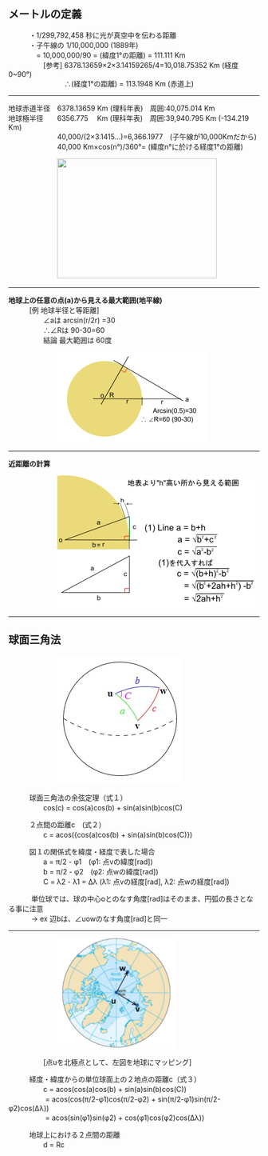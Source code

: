 <!-- <link href="markdown.css" rel="stylesheet"></link> -->
  
## <b>メートルの定義</b>  

　　　・1/299,792,458 秒に光が真空中を伝わる距離  
　　　・子午線の 1/10,000,000  (1889年)  
　　　　=  10,000,000/90 = (緯度1°の距離) = 111.111 Km  
　　　　　[参考] 6378.13659×2×3.14159265/4=10,018.75352 Km (経度0~90°)  
　　　　　　　　∴(経度1°の距離) = 113.1948 Km (赤道上)  

------------
  
 地球赤道半径　6378.13659 Km (理科年表)　周囲:40,075.014 Km  
 地球極半径　　6356.775　 Km (理科年表)　周囲:39,940.795 Km (-134.219 Km)  
　　　　　　　40,000/(2×3.1415...)=6,366.1977　(子午線が10,000Kmだから)  
　　　　　　　40,000 Km×cos(n°)/360°= (緯度n°に於ける経度1°の距離)  
       
　　　　　　　<img src=https://weblio.hs.llnwd.net/e7/img/dict/sgkdj/images/103070.jpg width=320 height=240>  

------------
  
<b>地球上の任意の点(a)から見える最大範囲(地平線)</b>  
　　　[例 地球半径と等距離]  
　　　　　∠aは arcsin(r/2r) =30  
　　　　　∴∠Rは 90-30=60  
　　　　　結論 最大範囲は 60度  
     
　　　　　　　![](https://github.com/tomog/mdwiki/blob/main/img/%E5%9C%B0%E7%90%83.png?raw=true)  

------------

<b>近距離の計算</b>  

　　　　　　　![](https://github.com/tomog/mdwiki/blob/main/img/%E4%B8%89%E8%A7%92.png?raw=true)  
       
-----

## <b>球面三角法</b>

　　　　　　　![](https://github.com/tomog/mdwiki/blob/main/img/k3.jpg?raw=true)

　　　球面三角法の余弦定理（式１）    
　　　　　cos(c) = cos(a)cos(b) + sin(a)sin(b)cos(C)   

　　　２点間の距離c　(式２）  
　　　　　c = acos({cos(a)cos(b) + sin(a)sin(b)cos(C)})  

　　　図１の関係式を緯度・経度で表した場合  
　　　　　a = π/2 - φ1　(φ1: 点vの緯度[rad])  
　　　　　b = π/2 - φ2　(φ2: 点wの緯度[rad])  
　　　　　C = λ2 - λ1 = Δλ (λ1: 点vの経度[rad], λ2: 点wの経度[rad])  

　　　	単位球では、球の中心oとのなす角度[rad]はそのまま、円弧の長さとなる事に注意  
　　　	→ ex 辺bは、∠uowのなす角度[rad]と同一

- - - - - -

　　　　　　　![](https://github.com/tomog/mdwiki/blob/main/img/k31.png?raw=true)  

　　　　　[点uを北極点として、左図を地球にマッピング]

　　　経度・緯度からの単位球面上の２地点の距離c（式３）  
　　　　　c = acos(cos(a)cos(b) + sin(a)sin(b)cos(C))  
　　　　　  = acos(cos(π/2-φ1)cos(π/2-φ2) + sin(π/2-φ1)sin(π/2-φ2)cos(Δλ))  
　　　　　  = acos(sin(φ1)sin(φ2) + cos(φ1)cos(φ2)cos(Δλ))  

　　　地球上における２点間の距離  
　　　　　d = Rc
